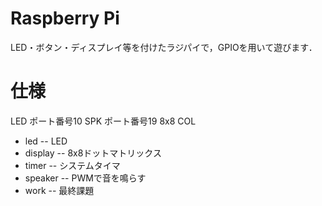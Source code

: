# Raspberry Pi

LED・ボタン・ディスプレイ等を付けたラジパイで，GPIOを用いて遊びます．

# 仕様
LED ポート番号10
SPK ポート番号19
8x8
COL


* led -- LED
* display -- 8x8ドットマトリックス
* timer -- システムタイマ
* speaker -- PWMで音を鳴らす
* work -- 最終課題